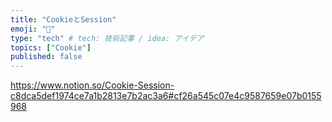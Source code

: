 ```yaml
---
title: "CookieとSession"
emoji: "🔖"
type: "tech" # tech: 技術記事 / idea: アイデア
topics: ["Cookie"]
published: false
---
```



https://www.notion.so/Cookie-Session-c8dca5def1974ce7a1b2813e7b2ac3a6#cf26a545c07e4c9587659e07b0155968